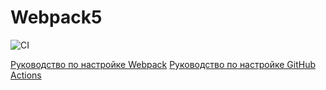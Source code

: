 # Webpack5

![CI](https://github.com/melnikonayana/git@github.com:melnikonayana/ahj-1-continuous_deployment.git/actions/workflows/web.yml/badge.svg)

[Руководство по настройке Webpack](https://webpack.js.org/guides/)
[Руководство по настройке GitHub Actions](https://docs.github.com/en/actions/quickstart)

